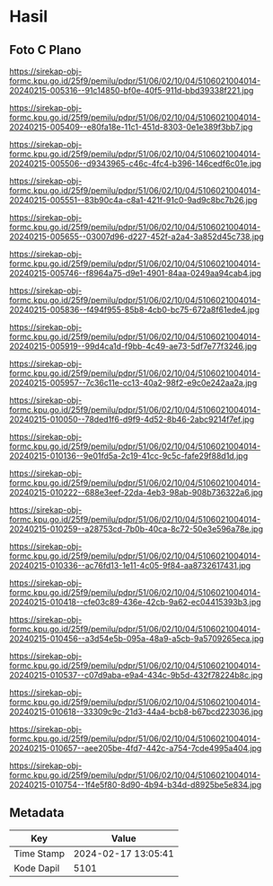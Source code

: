 # Hasil

## Foto C Plano

https://sirekap-obj-formc.kpu.go.id/25f9/pemilu/pdpr/51/06/02/10/04/5106021004014-20240215-005316--91c14850-bf0e-40f5-911d-bbd39338f221.jpg

https://sirekap-obj-formc.kpu.go.id/25f9/pemilu/pdpr/51/06/02/10/04/5106021004014-20240215-005409--e80fa18e-11c1-451d-8303-0e1e389f3bb7.jpg

https://sirekap-obj-formc.kpu.go.id/25f9/pemilu/pdpr/51/06/02/10/04/5106021004014-20240215-005506--d9343965-c46c-4fc4-b396-146cedf6c01e.jpg

https://sirekap-obj-formc.kpu.go.id/25f9/pemilu/pdpr/51/06/02/10/04/5106021004014-20240215-005551--83b90c4a-c8a1-421f-91c0-9ad9c8bc7b26.jpg

https://sirekap-obj-formc.kpu.go.id/25f9/pemilu/pdpr/51/06/02/10/04/5106021004014-20240215-005655--03007d96-d227-452f-a2a4-3a852d45c738.jpg

https://sirekap-obj-formc.kpu.go.id/25f9/pemilu/pdpr/51/06/02/10/04/5106021004014-20240215-005746--f8964a75-d9e1-4901-84aa-0249aa94cab4.jpg

https://sirekap-obj-formc.kpu.go.id/25f9/pemilu/pdpr/51/06/02/10/04/5106021004014-20240215-005836--f494f955-85b8-4cb0-bc75-672a8f61ede4.jpg

https://sirekap-obj-formc.kpu.go.id/25f9/pemilu/pdpr/51/06/02/10/04/5106021004014-20240215-005919--99d4ca1d-f9bb-4c49-ae73-5df7e77f3246.jpg

https://sirekap-obj-formc.kpu.go.id/25f9/pemilu/pdpr/51/06/02/10/04/5106021004014-20240215-005957--7c36c11e-cc13-40a2-98f2-e9c0e242aa2a.jpg

https://sirekap-obj-formc.kpu.go.id/25f9/pemilu/pdpr/51/06/02/10/04/5106021004014-20240215-010050--78ded1f6-d9f9-4d52-8b46-2abc9214f7ef.jpg

https://sirekap-obj-formc.kpu.go.id/25f9/pemilu/pdpr/51/06/02/10/04/5106021004014-20240215-010136--9e01fd5a-2c19-41cc-9c5c-fafe29f88d1d.jpg

https://sirekap-obj-formc.kpu.go.id/25f9/pemilu/pdpr/51/06/02/10/04/5106021004014-20240215-010222--688e3eef-22da-4eb3-98ab-908b736322a6.jpg

https://sirekap-obj-formc.kpu.go.id/25f9/pemilu/pdpr/51/06/02/10/04/5106021004014-20240215-010259--a28753cd-7b0b-40ca-8c72-50e3e596a78e.jpg

https://sirekap-obj-formc.kpu.go.id/25f9/pemilu/pdpr/51/06/02/10/04/5106021004014-20240215-010336--ac76fd13-1e11-4c05-9f84-aa8732617431.jpg

https://sirekap-obj-formc.kpu.go.id/25f9/pemilu/pdpr/51/06/02/10/04/5106021004014-20240215-010418--cfe03c89-436e-42cb-9a62-ec04415393b3.jpg

https://sirekap-obj-formc.kpu.go.id/25f9/pemilu/pdpr/51/06/02/10/04/5106021004014-20240215-010456--a3d54e5b-095a-48a9-a5cb-9a5709265eca.jpg

https://sirekap-obj-formc.kpu.go.id/25f9/pemilu/pdpr/51/06/02/10/04/5106021004014-20240215-010537--c07d9aba-e9a4-434c-9b5d-432f78224b8c.jpg

https://sirekap-obj-formc.kpu.go.id/25f9/pemilu/pdpr/51/06/02/10/04/5106021004014-20240215-010618--33309c9c-21d3-44a4-bcb8-b67bcd223036.jpg

https://sirekap-obj-formc.kpu.go.id/25f9/pemilu/pdpr/51/06/02/10/04/5106021004014-20240215-010657--aee205be-4fd7-442c-a754-7cde4995a404.jpg

https://sirekap-obj-formc.kpu.go.id/25f9/pemilu/pdpr/51/06/02/10/04/5106021004014-20240215-010754--1f4e5f80-8d90-4b94-b34d-d8925be5e834.jpg


## Metadata

| Key        | Value               |
| ---------- | ------------------- |
| Time Stamp | 2024-02-17 13:05:41 |
| Kode Dapil | 5101                |



